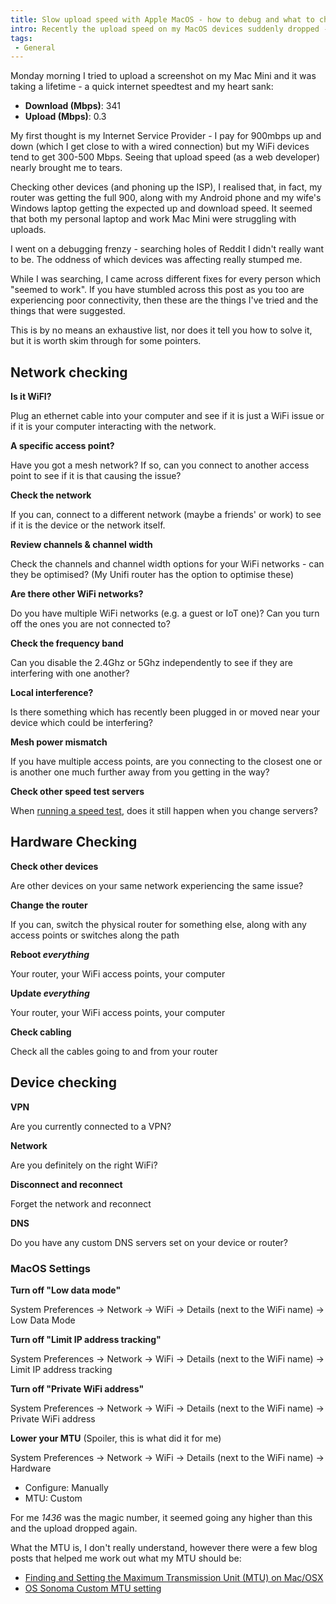 ```yaml
---
title: Slow upload speed with Apple MacOS - how to debug and what to check
intro: Recently the upload speed on my MacOS devices suddenly dropped - debugging was a nightmare
tags:
 - General
---
```


Monday morning I tried to upload a screenshot on my Mac Mini and it was taking a lifetime - a quick internet speedtest and my heart sank:

- **Download (Mbps)**: 341
- **Upload (Mbps)**: 0.3

My first thought is my Internet Service Provider - I pay for 900mbps up and down (which I get close to with a wired connection) but my WiFi devices tend to get 300-500 Mbps. Seeing that upload speed (as a web developer) nearly brought me to tears.

Checking other devices (and phoning up the ISP), I realised that, in fact, my router was getting the full 900, along with my Android phone and my wife's Windows laptop getting the expected up and download speed. It seemed that both my personal laptop and work Mac Mini were struggling with uploads.

I went on a debugging frenzy - searching holes of Reddit I didn't really want to be. The oddness of which devices was affecting really stumped me.

While I was searching, I came across different fixes for every person which "seemed to work". If you have stumbled across this post as you too are experiencing poor connectivity, then these are the things I've tried and the things that were suggested.

This is by no means an exhaustive list, nor does it tell you how to solve it, but it is worth skim through for some pointers.

## Network checking

**Is it WiFI?**

Plug an ethernet cable into your computer and see if it is just a WiFi issue or if it is your computer interacting with the network.

**A specific access point?**

Have you got a mesh network? If so, can you connect to another access point to see if it is that causing the issue?

**Check the network**

If you can, connect to a different network (maybe a friends' or work) to see if it is the device or the network itself.

**Review channels & channel width**

Check the channels and channel width options for your WiFi networks - can they be optimised? (My Unifi router has the option to optimise these)

**Are there other WiFi networks?**

Do you have multiple WiFi networks (e.g. a guest or IoT one)? Can you turn off the ones you are not connected to?

**Check the frequency band**

Can you disable the 2.4Ghz or 5Ghz independently to see if they are interfering with one another?

**Local interference?**

Is there something which has recently been plugged in or moved near your device which could be interfering?

**Mesh power mismatch**

If you have multiple access points, are you connecting to the closest one or is another one much further away from you getting in the way?

**Check other speed test servers**

When [running a speed test](https://fiber.google.com/speedtest/), does it still happen when you change servers?

## Hardware Checking

**Check other devices**

Are other devices on your same network experiencing the same issue?

**Change the router**

If you can, switch the physical router for something else, along with any access points or switches along the path

**Reboot _everything_**

Your router, your WiFi access points, your computer

**Update _everything_**

Your router, your WiFi access points, your computer

**Check cabling**

Check all the cables going to and from your router

## Device checking

**VPN**

Are you currently connected to a VPN?

**Network**

Are you definitely on the right WiFi?

**Disconnect and reconnect**

Forget the network and reconnect

**DNS**

Do you have any custom DNS servers set on your device or router?

### MacOS Settings

**Turn off "Low data mode"**

System Preferences -> Network -> WiFi -> Details (next to the WiFi name) -> Low Data Mode

**Turn off "Limit IP address tracking"**

System Preferences -> Network -> WiFi -> Details (next to the WiFi name) -> Limit IP address tracking

**Turn off "Private WiFi address"**

System Preferences -> Network -> WiFi -> Details (next to the WiFi name) -> Private WiFi address

**Lower your MTU** (Spoiler, this is what did it for me)

System Preferences -> Network -> WiFi -> Details (next to the WiFi name) -> Hardware

- Configure: Manually
- MTU: Custom

For me _1436_ was the magic number, it seemed going any higher than this and the upload dropped again.

What the MTU is, I don't really understand, however there were a few blog posts that helped me work out what my MTU should be:

- [Finding and Setting the Maximum Transmission Unit (MTU) on Mac/OSX](https://andrewbaker.ninja/2023/05/24/finding-and-setting-the-maximum-transmission-unit-mtu-on-mac-osx/)
- [OS Sonoma Custom MTU setting](https://discussions.apple.com/thread/255187315?sortBy=rank)

